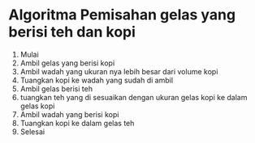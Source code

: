 # Algoritma Pemisahan gelas yang berisi teh dan kopi

1. Mulai
2. Ambil gelas yang berisi kopi
3. Ambil wadah yang ukuran nya lebih besar dari volume kopi
4. Tuangkan kopi ke wadah yang sudah di ambil
5. Ambil gelas berisi teh
6. tuangkan teh yang di sesuaikan dengan ukuran gelas kopi ke dalam gelas kopi
7. Ambil wadah yang berisi kopi
8. Tuangkan kopi ke dalam gelas teh
9. Selesai